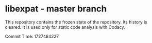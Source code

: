 # libexpat - master branch

This repository contains the frozen state of the repository.
Its history is cleared. It is used only for static code
analysis with Codacy.

Commit Time: 1727484227